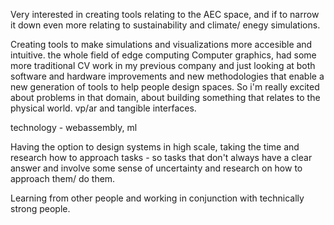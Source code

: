 Very interested in creating tools relating to the AEC space,
and if to narrow it down even more relating to sustainability and climate/ enegy simulations.

Creating tools to make simulations and visualizations more accesible and intuitive.
the whole field of edge computing
Computer graphics, had some more traditional CV work 
in my previous company and just looking at both software and hardware improvements and new methodologies that enable a new generation of tools to help people design spaces. 
So i'm really excited about problems in that domain, about building something that relates to the physical world.
vp/ar and tangible interfaces.

technology - webassembly, ml

Having the option to design systems in high scale, taking the time and research how to approach tasks - so tasks that don't always have a clear answer and involve some sense of uncertainty and research on how to approach them/ do them.

Learning from other people and working in conjunction with technically strong people.